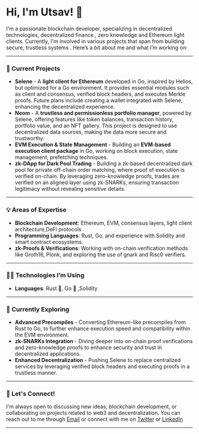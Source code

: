 

# Hi, I'm Utsav! 👋

I'm a passionate blockchain developer, specializing in decentralized technologies, decentralized finance , zero knowledge and Ethereum light clients. Currently, I'm involved in various projects that span from building secure, trustless systems . Here’s a bit about me and what I’m working on:

---

### 🔭 Current Projects
- **Selene** - A **light client for Ethereum** developed in Go, inspired by Helios, but optimized for a Go environment. It provides essential modules such as client and consensus, verified block headers, and executes Merkle proofs. Future plans include creating a wallet integrated with Selene, enhancing the decentralized experience.
- **Neom** - A **trustless and permissionless portfolio manager**, powered by Selene, offering features like token balances, transaction history, portfolio value, and an NFT gallery. This project is designed to use decentralized data sources, making the data more secure and trustworthy.
- **EVM Execution & State Management** - Building an **EVM-based execution client package** in Go, working on block execution, state management, prefetching techniques.
- **zk-DApp for Dark Pool Trading** - Building a zk-based decentralized dark pool for private off-chain order matching, where proof of execution is verified on-chain. By leveraging zero-knowledge proofs, trades are verified on an aligned layer using zk-SNARKs, ensuring transaction legitimacy without revealing sensitive details.
---

### 💡 Areas of Expertise
- **Blockchain Development**: Ethereum, EVM, consensus layers, light client architecture,DeFi protocols .
- **Programming Languages**: Rust, Go, and experience with Solidity and smart contract ecosystems.
- **zk-Proofs & Verifications**: Working with on-chain verification methods like Groth16, Plonk, and exploring the use of gnark and Risc0 verifiers.

---

### 🧑‍💻 Technologies I’m Using
- **Languages**: Rust 🦀, Go 🐹 ,Solidity 

---

### 🌱 Currently Exploring
- **Advanced Precompiles** - Converting Ethereum-like precompiles from Rust to Go, to further enhance execution speed and compatibility within the EVM environment.
- **zk-SNARKs Integration** - Diving deeper into on-chain proof verifications and zero-knowledge proofs to enhance security and trust in decentralized applications.
- **Enhanced Decentralization** - Pushing Selene to replace centralized services by leveraging verified block headers and executing proofs in a trustless manner.

---

### 💬 Let's Connect!
I'm always open to discussing new ideas, blockchain development, or collaborating on projects related to web3 and decentralization. You can reach out to me through [Email](mailto:utsav_s@ma.iitr.ac.in) or connect with me on [Twitter](https://x.com/0x_senpai_x?t=JmOw5uvvlwLn1nDh8O1M4Q&s=09) or [LinkedIn](https://www.linkedin.com/in/utsav-sharma-84a6631b9/)

---

